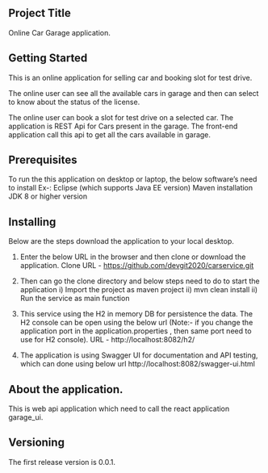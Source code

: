 ## Project Title
Online Car Garage application.
## Getting Started
This is an online application for selling car and booking slot for test drive.

The online user can see all the available cars in garage and then can select to know about the status of the license.

The online user can book a slot for test drive on a selected car.
The application is REST Api for Cars present in the garage.
The front-end application call this api to get all the cars available in garage.
## Prerequisites
To run the this application on desktop or laptop, the below software’s need to install 
Ex-:
    Eclipse (which supports Java EE version)
     Maven installation
     JDK 8 or higher version
 
## Installing
Below are the steps download the application to your local desktop.
1.	Enter the below URL in the browser and then clone or download the application. 
              Clone URL - https://github.com/devgit2020/carservice.git
2.	Then can go the clone directory and below steps need to do to start the application
 	i) Import the project as maven project
               ii)  mvn clean install
               ii) Run the service as main function

3. This service using the H2 in memory DB for persistence the data. 
The H2 console can be open using the below url (Note:- if you change the application port in the application.properties , then same port need to use for H2 console).
URL - http://localhost:8082/h2/

4. The application is using Swagger UI for documentation and API testing, which can done using below url http://localhost:8082/swagger-ui.html

## About the application.
This is web api application which need to call the react application garage_ui.
## Versioning
The first release version is 0.0.1.

